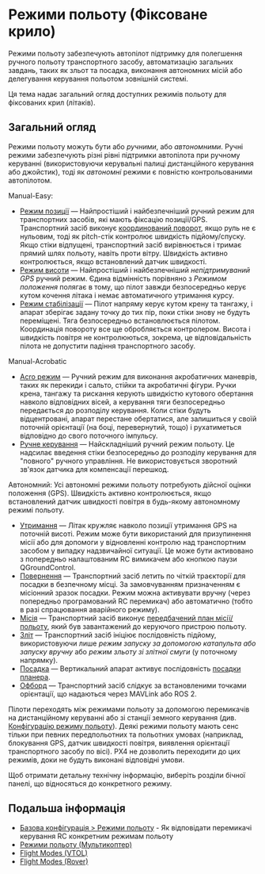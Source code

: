 # Режими польоту (Фіксоване крило)

Режими польоту забезпечують автопілот підтримку для полегшення ручного польоту транспортного засобу, автоматизацію загальних завдань, таких як зльот та посадка, виконання автономних місій або делегування керування польотом зовнішній системі.

Ця тема надає загальний огляд доступних режимів польоту для фіксованих крил (літаків).

## Загальний огляд

Режими польоту можуть бути або _ручними_, або _автономними_.
Ручні режими забезпечують різні рівні підтримки автопілота при ручному керуванні (використовуючи керувальні палиці дистанційного керування або джойстик), тоді як _автономні_ режими є повністю контрольованими автопілотом.

Manual-Easy:

- [Режим позиції](../flight_modes_fw/position.md) — Найпростіший і найбезпечніший ручний режим для транспортних засобів, які мають фіксацію позиції/GPS.
  Транспортний засіб виконує [координований поворот](https://en.wikipedia.org/wiki/Coordinated_flight), якщо руль не є нульовим, тоді як pitch-стік контролює швидкість підйому/спуску.
  Якщо стіки відпущені, транспортний засіб вирівнюється і тримає прямий шлях польоту, навіть проти вітру.
  Швидкість активно контролюється, якщо встановлений датчик швидкості.
- [Режим висоти](../flight_modes_fw/altitude.md) — Найпростіший і найбезпечніший _непідтримуваний GPS_ ручний режим.
  Єдина відмінність порівняно з _Режимом положення_ полягає в тому, що пілот завжди безпосередньо керує кутом кочення літака і немає автоматичного утримання курсу.
- [Режим стабілізації](../flight_modes_fw/stabilized.md) — Пілот напряму керує кутом крену та тангажу, і апарат зберігає задану точку до тих пір, поки стіки знову не будуть переміщені.
  Тяга безпосередньо встановлюється пілотом.
  Координація повороту все ще обробляється контролером.
  Висота і швидкість повітря не контролюються, зокрема, це відповідальність пілота не допустити падіння транспортного засобу.

Manual-Acrobatic

- [Acro режим](../flight_modes_fw/acro.md) — Ручний режим для виконання акробатичних маневрів, таких як перекиди і сальто, стійки та акробатичні фігури.
  Ручки крена, тангажу та рискання керують швидкістю кутового обертання навколо відповідних вісей, а керування тяги безпосередньо передається до розподілу керування. Коли стіки будуть відцентровані, апарат перестане обертатися, але залишиться у своїй поточній орієнтації (на боці, перевернутий, тощо) і рухатиметься відповідно до свого поточного імпульсу.
- [Ручне керування](../flight_modes_fw/manual.md) — Найскладніший ручний режим польоту.
  Це надсилає введення стіки безпосередньо до розподілу керування для "повного" ручного управління.
  Не використовується зворотний зв'язок датчика для компенсації перешкод.

Автономний:
Усі автономні режими польоту потребують дійсної оцінки положення (GPS).
Швидкість активно контролюється, якщо встановлений датчик швидкості повітря в будь-якому автономному режимі польоту.

- [Утримання](../flight_modes_fw/hold.md) — Літак кружляє навколо позиції утримання GPS на поточній висоті.
  Режим може бути використаний для призупинення місії або для допомоги у відновленні контролю над транспортним засобом у випадку надзвичайної ситуації.
  Це може бути активовано з попередньо налаштованим RC вимикачем або кнопкою паузи QGroundControl.
- [Повернення](../flight_modes_fw/return.md) — Транспортний засіб летить по чіткій траєкторії для посадки в безпечному місці.
  За замовчуванням призначенням є місіонний зразок посадки.
  Режим можна активувати вручну (через попередньо програмований RC перемикач) або автоматично (тобто в разі спрацювання аварійного режиму).
- [Місія](../flight_modes_fw/mission.md) — Транспортний засіб виконує [передбачений план місії/польоту](../flying/missions.md), який був завантажений до керуючого пристрою польоту.
- [Зліт](../flight_modes_fw/takeoff.md) — Транспортний засіб ініціює послідовність підйому, використовуючи лише _режим запуску за допомогою катапульта або запуску вручну_ або _режим зльоту зі злітної смуги_ (у поточному напрямку).
- [Посадка](../flight_modes_fw/land.md) — Вертикальний апарат активує послідовність [посадки планера](../flight_modes_fw/mission.md#mission-landing).
- [Офборд](../flight_modes_fw/offboard.md) — Транспортний засіб слідкує за встановленими точками орієнтації, що надаються через MAVLink або ROS 2.

Пілоти переходять між режимами польоту за допомогою перемикачів на дистанційному керуванні або зі станції земного керування (див. [Конфігурацію режиму польоту](../config/flight_mode.md)).
Деякі режими польоту мають сенс тільки при певних передпольотних та польотних умовах (наприклад, блокування GPS, датчик швидкості повітря, виявлення орієнтації транспортного засобу по вісі).
PX4 не дозволить переходити до цих режимів, доки не будуть виконані відповідні умови.

Щоб отримати детальну технічну інформацію, виберіть розділи бічної панелі, що відносяться до конкретного режиму.

## Подальша інформація

- [Базова конфігурація > Режими польоту](../config/flight_mode.md) - Як відповідати перемикачі керування RC конкретним режимам польоту
- [Режими польоту (Мультикоптер)](../flight_modes_mc/index.md)
- [Flight Modes (VTOL)](../flight_modes_vtol/index.md)
- [Flight Modes (Rover)](../flight_modes_rover/index.md)
